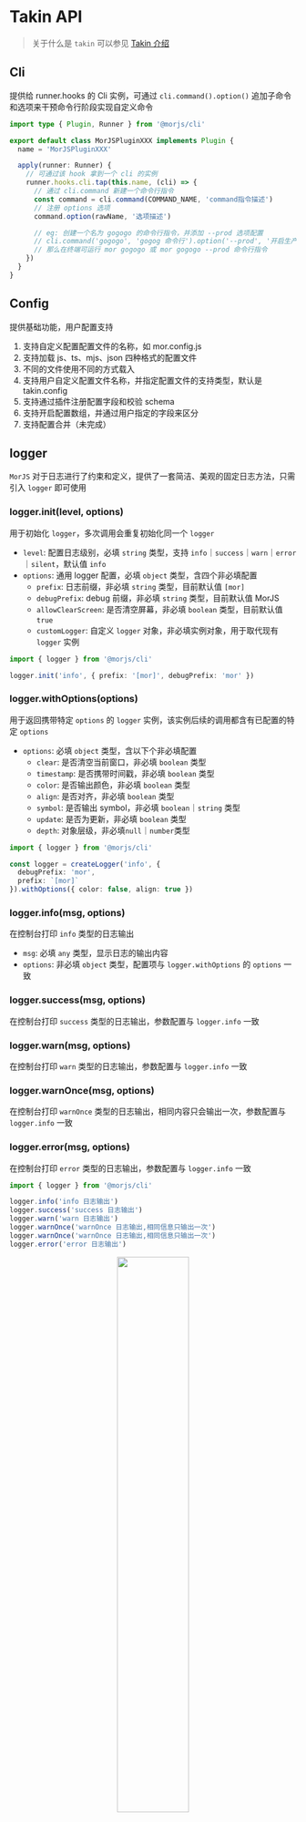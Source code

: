 # Takin API

> 关于什么是 `takin` 可以参见 [Takin 介绍](/api/takin)

## Cli

提供给 runner.hooks 的 Cli 实例，可通过 `cli.command().option()` 追加子命令和选项来干预命令行阶段实现自定义命令

```typescript
import type { Plugin, Runner } from '@morjs/cli'

export default class MorJSPluginXXX implements Plugin {
  name = 'MorJSPluginXXX'

  apply(runner: Runner) {
    // 可通过该 hook 拿到一个 cli 的实例
    runner.hooks.cli.tap(this.name, (cli) => {
      // 通过 cli.command 新建一个命令行指令
      const command = cli.command(COMMAND_NAME, 'command指令描述')
      // 注册 options 选项
      command.option(rawName, '选项描述')

      // eg: 创建一个名为 gogogo 的命令行指令，并添加 --prod 选项配置
      // cli.command('gogogo', 'gogog 命令行').option('--prod', '开启生产模式')
      // 那么在终端可运行 mor gogogo 或 mor gogogo --prod 命令行指令
    })
  }
}
```

## Config

提供基础功能，用户配置支持

1. 支持自定义配置配置文件的名称，如 mor.config.js
2. 支持加载 js、ts、mjs、json 四种格式的配置文件
3. 不同的文件使用不同的方式载入
4. 支持用户自定义配置文件名称，并指定配置文件的支持类型，默认是 takin.config
5. 支持通过插件注册配置字段和校验 schema
6. 支持开启配置数组，并通过用户指定的字段来区分
7. 支持配置合并（未完成）

## logger

`MorJS` 对于日志进行了约束和定义，提供了一套简洁、美观的固定日志方法，只需引入 `logger` 即可使用

### logger.init(level, options)

用于初始化 `logger`，多次调用会重复初始化同一个 `logger`

- `level`: 配置日志级别，必填 `string` 类型，支持 `info`｜`success`｜`warn`｜`error`｜`silent`，默认值 `info`
- `options`: 通用 logger 配置，必填 `object` 类型，含四个非必填配置
  - `prefix`: 日志前缀，非必填 `string` 类型，目前默认值 `[mor]`
  - `debugPrefix`: debug 前缀，非必填 `string` 类型，目前默认值 MorJS
  - `allowClearScreen`: 是否清空屏幕，非必填 `boolean` 类型，目前默认值 `true`
  - `customLogger`: 自定义 `logger` 对象，非必填实例对象，用于取代现有 `logger` 实例

```typescript
import { logger } from '@morjs/cli'

logger.init('info', { prefix: '[mor]', debugPrefix: 'mor' })
```

### logger.withOptions(options)

用于返回携带特定 `options` 的 `logger` 实例，该实例后续的调用都含有已配置的特定 `options`

- `options`: 必填 `object` 类型，含以下个非必填配置
  - `clear`: 是否清空当前窗口，非必填 `boolean` 类型
  - `timestamp`: 是否携带时间戳，非必填 `boolean` 类型
  - `color`: 是否输出颜色，非必填 `boolean` 类型
  - `align`: 是否对齐，非必填 `boolean` 类型
  - `symbol`: 是否输出 symbol，非必填 `boolean`｜`string` 类型
  - `update`: 是否为更新，非必填 `boolean` 类型
  - `depth`: 对象层级，非必填`null`｜`number`类型

```typescript
import { logger } from '@morjs/cli'

const logger = createLogger('info', {
  debugPrefix: 'mor',
  prefix: `[mor]`
}).withOptions({ color: false, align: true })
```

### logger.info(msg, options)

在控制台打印 `info` 类型的日志输出

- `msg`: 必填 `any` 类型，显示日志的输出内容
- `options`: 非必填 `object` 类型，配置项与 `logger.withOptions` 的 `options` 一致

### logger.success(msg, options)

在控制台打印 `success` 类型的日志输出，参数配置与 `logger.info` 一致

### logger.warn(msg, options)

在控制台打印 `warn` 类型的日志输出，参数配置与 `logger.info` 一致

### logger.warnOnce(msg, options)

在控制台打印 `warnOnce` 类型的日志输出，相同内容只会输出一次，参数配置与 `logger.info` 一致

### logger.error(msg, options)

在控制台打印 `error` 类型的日志输出，参数配置与 `logger.info` 一致

```typescript
import { logger } from '@morjs/cli'

logger.info('info 日志输出')
logger.success('success 日志输出')
logger.warn('warn 日志输出')
logger.warnOnce('warnOnce 日志输出,相同信息只输出一次')
logger.warnOnce('warnOnce 日志输出,相同信息只输出一次')
logger.error('error 日志输出')
```

<center><img width="50%" src="https://gw.alicdn.com/imgextra/i1/O1CN01DcP2HK1h0WChdcOI6_!!6000000004215-0-tps-652-162.jpg" /></center>

### logger.deprecate(deprecatedMsg, hint, error)

在控制台打印一段 `warn` 类型的 deprecate 日志输出

- `deprecatedMsg`: 必填 `any` 类型，显示日志的输出内容
- `hint`: 必填 `any` 类型，显示日志内容的提示
- `error`: 非必填 `object` 类型，通用 `error` 结构

```typescript
import { logger } from '@morjs/cli'

logger.deprecate('deprecatedMsg 日志输出', 'hint 提示')
```

### logger.debug(msg, ...args)

基于 `debug npm` 的 `debug` 日志输出

```typescript
import { logger } from '@morjs/cli'

logger.debug('debug 日志输出，仅在开启 debug 时显示')
```

### logger.time(label) & logger.timeEnd(label)

耗时性能日志输出, 需要 `logger.time()` 配合 `logger.timeEnd()` 一起使用

- `label`: 必填 `string` 类型，打印同一 `label` 值从开始到结束之间的耗时，单位 ms

### logger.clearScreen(type)

清空当前屏幕

- `type`: 配置清屏设置，必填 `string` 类型，支持 `info`｜`success`｜`warn`｜`error`

### logger.hasErrorLogged(error)

当前错误是否已输出，返回一个 `boolean` 值

- `error`: 非必填 `object` 类型，通用 `error` 结构

### logger.hasWarned

当前 `logger` 实例的 `hasWarned` 项，用于记录是否打印 `warn` 级别及以上报错日志

### logger.hasErrored

当前 `logger` 实例的 `hasErrored` 项，用于记录是否打印 `error` 级别及以上报错日志

### logger.options

当前 `logger` 实例的 `options` 配置，具体值可参考 `logger.withOptions` 的 `options` 配置项

### logger.createLoading(msg, options)

可以创建一个 loading 日志对象

- `msg`: 必填 `any` 类型，显示日志的输出内容
- `options`: 非必填 `object` 类型，含四个非必填配置
  - `clear`: 是否清空当前窗口，非必填 `boolean` 类型
  - `timestamp`: 是否携带时间戳，非必填 `boolean` 类型
  - `color`: 是否输出颜色，非必填 `boolean` 类型
  - `align`: 是否对齐，非必填 `boolean` 类型
  - `symbol`: 是否输出 symbol，非必填 `boolean`｜`string` 类型
  - `update`: 是否为更新，非必填 `boolean` 类型
  - `depth`: 对象层级，非必填 `null`｜`number` 类型

`logger.createLoading(msg)` 返回携带特定 `options` 的 `loadingLogger` 的实例对象，该实例对象提供以下几个方法

- `.start(msg)`: 开始执行 `loadingLogger` 日志实例对象，并先打印一次 `msg` 内容
  - `msg`: 非必填 `any` 类型，显示日志的输出内容，优先级大于 `createLoading` 的 `msg`
- `.update(msg)`: 更新日志的输出内容
  - `msg`: 必填 `any` 类型，显示日志的输出内容
- `.stop()`: 停止 `loadingLogger` 日志实例对象的执行
- `.success(msg, opts)`: 在控制台打印 `success` 类型的日志输出，参数配置与 `logger.info` 一致
- `.fail(msg, opts)`: 在控制台打印 `error` 类型的日志输出，参数配置与 `logger.info` 一致
- `.error(msg, opts)`: 在控制台打印 `error` 类型的日志输出，参数配置与 `logger.info` 一致

以下为示例代码:（真实的显示效果应为，每下一行的打印显示会自动替换前一行的显示，这里为了方便截图我在 `init` 里设置了 `allowClearScreen`，`start` 和 `update` 的 icon 是一个类转圈的动效，开发者可以自己尝试看一下效果）

```typescript
import { logger } from '@morjs/cli'

const loading = logger.createLoading('创建进程日志').start()
try {
  setTimeout(() => {
    loading.update('当前进度50%')
  }, 1500)
  setTimeout(() => {
    loading.stop()
    loading.success('当前进程已完成')
  }, 3000)
} catch (err) {
  loading.fail(err)
}
```

<center><img width="30%" src="https://gw.alicdn.com/imgextra/i1/O1CN01rUNw5w1aw2dUmfwR7_!!6000000003393-0-tps-346-104.jpg" /></center>

### logger.table(tableOptions, type, options)

在控制台打印 `table` 表格类型的日志输出

- `tableOptions`: 必填 `object` 类型
  - `head`: 表格头的配置信息，`string[]` 类型
  - `rows`: 表格内容的配置信息，`string[][]` 类型
  - `colWidths`: 表格每列的宽度，`number[]` 类型
  - `colAligns`: 表格每列的对齐方式，`Array<'left' | 'middle' | 'right'>` 类型
  - 其他配置项可查看源码或 `typescript` 对应注释
- `type`: 非必填 `string` 类型，支持 `info`｜`success`｜`warn`｜`error`
- `options`: 非必填 `object` 类型，配置项与 `logger.withOptions` 的 `options` 一致

```typescript
const table = {
  head: ['head1', 'head2', 'head3'],
  rows: [
    ['rows1-1', 'rows1-2', 'rows1-3'],
    ['rows2-1', 'rows2-2', 'rows2-3'],
    ['rows3-1', 'rows3-2', 'rows3-3']
  ],
  colWidths: [30, 20, 20]
}
logger.table(table)
```

<center><img width="60%" src="https://gw.alicdn.com/imgextra/i2/O1CN01UNronm1wxLJVHnlqE_!!6000000006374-2-tps-1204-260.png" /></center>

## downloader

### downloader.file.parseOptions(pathOrOptions)

解析 file 链接或选项

- `pathOrOptions`: 链接 `path` 或选项 `{ path, ...options }`

```typescript
import { downloader } from '@morjs/cli'

downloader.file.parseOptions(pathOrOptions)
```

### downloader.file.supportProtocol(url)

判断是否支持处理当前链接(正则)

- `url`: 链接

```typescript
import { downloader } from '@morjs/cli'

downloader.file.supportProtocol(url) // true / false
```

### downloader.file.getName(fileOptions)

基于 file 链接选项获取名称

- `fileOptions`: file 链接选项 `{ path, ...options }`

```typescript
import { downloader } from '@morjs/cli'

downloader.file.getName(fileOptions)
```

### downloader.file.download(fileOptions, dest)

下载 file 链接到指定目录

- `fileOptions`: file 链接选项
- `dest`: 指定目录地址

```typescript
import { downloader } from '@morjs/cli'

downloader.file.download(fileOptions, dest)
```

### downloader.link.parseOptions(pathOrOptions)

解析 link 链接或选项

- `pathOrOptions`: 链接或选项

```typescript
import { downloader } from '@morjs/cli'

downloader.link.parseOptions(pathOrOptions)
```

### downloader.link.supportProtocol(url)

判断是否支持处理当前链接(正则)

- `url`: 链接

```typescript
import { downloader } from '@morjs/cli'

downloader.link.supportProtocol(url) // true / false
```

### downloader.link.getName(linkOptions)

基于 link 链接选项获取名称

- `linkOptions`: link 链接选项 `{ path, ...options }`

```typescript
import { downloader } from '@morjs/cli'

downloader.link.getName(linkOptions)
```

### downloader.link.download(linkOptions, dest)

下载 link 链接到指定目录

- `linkOptions`: link 链接选项
- `dest`: 指定目录地址

```typescript
import { downloader } from '@morjs/cli'

downloader.link.download(linkOptions, dest)
```

### downloader.git.addSupportGitSite(siteUrl, siteType)

添加支持的 git 站点

- `siteUrl`: 站点地址, 如 github.com
- `siteType`: 站点类型, 如 git / gitlab / bitbucket

```typescript
import { downloader } from '@morjs/cli'

downloader.git.addSupportGitSite(siteUrl, siteType)
```

### downloader.git.getGitHash(repo)

获取 git hash

- `repo`: git repo 设置

```typescript
import { downloader } from '@morjs/cli'

downloader.git.getGitHash(repo)
```

### downloader.git.parseOptions(urlOrOptions)

解析 git 选项或链接

- `urlOrOptions`: git 下载链接或选项

```typescript
import { downloader } from '@morjs/cli'

downloader.git.parseOptions(urlOrOptions)
```

### downloader.git.supportProtocol(url)

判断是否支持处理当前链接

- `url`: 链接

```typescript
import { downloader } from '@morjs/cli'

downloader.git.supportProtocol(url)
```

### downloader.git.getName(options)

从 git 仓库选项中获取名称

- `options`: git 仓库选项

```typescript
import { downloader } from '@morjs/cli'

downloader.git.getName(options)
```

### downloader.git.download(options, dest)

下载 git repo 到指定的目录

- `options`: git 选项
- `dest`: 下载目录

```typescript
import { downloader } from '@morjs/cli'

downloader.git.download(options, dest)
```

### downloader.tar.parseOptions(urlOrOptions)

解析 tar 链接或选项

- `urlOrOptions`: 链接或选项

```typescript
import { downloader } from '@morjs/cli'

downloader.tar.parseOptions(urlOrOptions)
```

### downloader.tar.supportProtocol(url)

判断是否支持处理当前链接(正则)

- `url`: 链接

```typescript
import { downloader } from '@morjs/cli'

downloader.tar.supportProtocol(url)
```

### downloader.tar.getName(tarOptions)

基于 tar 压缩包选项获取名称

- `tarOptions`: tar 压缩包选项

```typescript
import { downloader } from '@morjs/cli'

downloader.tar.getName(tarOptions)
```

### downloader.tar.download(tarOptions, dest)

下载 tar 压缩包到指定目录

- `tarOptions`: tar 压缩包选项
- `dest`: 指定目录地址

```typescript
import { downloader } from '@morjs/cli'

downloader.tar.download(tarOptions, dest)
```

### downloader.npm.setRegistryUrl(url)

设置自定义 npm registry 地址

- `url`: 自定义 npm registry 地址

```typescript
import { downloader } from '@morjs/cli'

downloader.npm.setRegistryUrl(url)
```

### downloader.npm.getRegistryUrl(scope)

返回 特定 scope 的 npm registry 地址

- `scope`: npm 分组

```typescript
import { downloader } from '@morjs/cli'

downloader.npm.getRegistryUrl(scope)
```

### downloader.npm.parseOptions(urlOrOptions)

解析 npm 链接或选项

- `urlOrOptions`: npm 链接或选项

```typescript
import { downloader } from '@morjs/cli'

downloader.npm.parseOptions(urlOrOptions)
```

### downloader.npm.supportProtocol(url)

判断是否支持处理当前链接

- `url`: 链接

```typescript
import { downloader } from '@morjs/cli'

downloader.npm.supportProtocol(url)
```

### downloader.npm.getName(npmOptions)

从 npm 选项中获取名称

- `npmOptions`: npm 选项

```typescript
import { downloader } from '@morjs/cli'

downloader.npm.getName(npmOptions)
```

### downloader.npm.download(npmOptions, dest)

下载 npm 到指定的目录

- `npmOptions`: npm 下载链接或选项
- `dest`: 下载目录

```typescript
import { downloader } from '@morjs/cli'

downloader.npm.download(npmOptions, dest)
```

### downloader.registerDownloader(type, downloader)

注册新的下载器

- `type`: 下载器类型
- `downloader`: 下载器

```typescript
import { downloader } from '@morjs/cli'

downloader.npm.registerDownloader(type, downloader)
```

### downloader.getModuleName(type, options)

获取下载模块名称

- `type`: 下载类型
- `options`: 下载配置

```typescript
import { downloader } from '@morjs/cli'

downloader.npm.getModuleName(type, options)
```

### downloader.chooseDownloadType(options)

基于下载配置选择下载方式

- `options`: 下载配置

```typescript
import { downloader } from '@morjs/cli'

downloader.chooseDownloadType(options)
```

### downloader.getAllDownloadTypes()

获取所有下载类型

```typescript
import { downloader } from '@morjs/cli'

downloader.getAllDownloadTypes()
```

### downloader.parseOptions(type, options)

解析下载链接或选项

- `type`: 下载类型
- `options`: 下载链接或选项

```typescript
import { downloader } from '@morjs/cli'

downloader.parseOptions(type, options)
```

### downloader.download(type, options, dest)

尝试通过不同的方式下载模块

- `type`: 下载方式
- `options`: 下载配置
- `dest`: 下载地址

```typescript
import { downloader } from '@morjs/cli'

downloader.download(type, options, dest)
```

### downloader.autoDetectDownloaderTypeAndOptions(url)

基于 url 自动判断支持的下载器类型及下载选项

- `url`: 下载链接或地址

```typescript
import { downloader } from '@morjs/cli'

downloader.autoDetectDownloaderTypeAndOptions(url)
```

### downloader.tryDownloadByUrl(options, dest)

自动基于不同的协议来下载模块

- `options`: 下载链接
- `dest`: 下载地址

```typescript
import { downloader } from '@morjs/cli'

downloader.tryDownloadByUrl(options, dest)
```

## utils

封装定义了一些常用方法

### asArray(value)

数组转换方法

- `value`: 需要转换为数组的值

```typescript
import { asArray } from '@morjs/cli'

asArray(value)
```

### bundleMjsOrTsFile(cwd, fileName, mjs)

使用 esbuild 读取 ts 或 mjs 文件内容

- `cwd`: 当前工作目录
- `fileName`: 配置文件路径
- `mjs`: 是否为 mjs 文件类型

```typescript
import { bundleMjsOrTsFile } from '@morjs/cli'

bundleMjsOrTsFile(cwd, fileName, mjs)
```

### isSupportColorModifier()

主要用于 logger 内部，标记是否支持 color modifier 如: bold strikethrough 等

```typescript
import { isSupportColorModifier } from '@morjs/cli'

isSupportColorModifier()
```

### disableColorModifierSupport()

将标记值改为 false

```typescript
import { disableColorModifierSupport } from '@morjs/cli'

disableColorModifierSupport()
```

### enableColorModifierSupport()

将标记值改为 true

```typescript
import { enableColorModifierSupport } from '@morjs/cli'

enableColorModifierSupport()
```

### compose(fns)

组合多个函数为一个，顺序执行

- `fns`: 函数列表

```typescript
import { compose } from '@morjs/cli'

compose(fns)
```

### importJsOrMjsOrTsFromFile(cwd, filePath, isMjs, isTs, tempFilePath, autoDeleteTempFile)

载入并解析 js、mjs 或 ts 文件

```typescript
import { importJsOrMjsOrTsFromFile } from '@morjs/cli'

importJsOrMjsOrTsFromFile(
  cwd,
  filePath,
  isMjs,
  isTs,
  tempFilePath,
  autoDeleteTempFile
)
```

### interopRequireDefault(obj)

改造传入的对象结构

- `obj`: 传入的对象值

```typescript
import { interopRequireDefault } from '@morjs/cli'

interopRequireDefault(obj)
```

### isObject(value)

判断是否为 object

- `value`: 传入的对象值

```typescript
import { isObject } from '@morjs/cli'

isObject(value)
```

### isUnicodeSupported()

判断是否支持 unicode

```typescript
import { isUnicodeSupported } from '@morjs/cli'

isUnicodeSupported()
```

### lookupFile(dirs, files, extnames, options)

查找文件

- `dirs`: 目录地址
- `files`: 文件名
- `extnames`: 后缀名
- `options`: 查找选项

```typescript
import { lookupFile } from '@morjs/cli'

lookupFile(dirs, files, extnames, options)
```

### objectEnum(t)

通过数组创建对象 enum

- `t`: 静态数组

```typescript
import { objectEnum } from '@morjs/cli'

objectEnum(t)
```

### readJsonLike(filePath)

读取类 json 文件，支持 json / jsonc / json5 三种格式

- `filePath`: 类 json 文件

```typescript
import { readJsonLike } from '@morjs/cli'

readJsonLike(filePath)
```

### requireResolve(args)

由于 jest 没有办法 mock require.resolve, 需要单独封装方法来解决单测问题

https://github.com/facebook/jest/issues/9543

## Generator

用于构建脚手架：

1. 指定某个模板，支持本地加载或网络加载，支持多种类型

- 基于 downloader 支持的各种类型：file 文件、git 仓库、link 软链、npm 包、tar 包
- 下载后会调用 prompts 获取命令行交互结果，把结果作为参数抛给 lodash 的 template 模板里，通过模板 render 生成文件，写入模板到目标文件夹

2. 自定义模板

## deps

将 `takin` 本身的依赖库 `export` 出去，避免重复依赖

### chalk

引用自 `chalk` 的第三方依赖，直接 `export` 给开发者引用，可用于修改终端输出字符彩色样式

```typescript
import { chalk } from '@morjs/cli'

chalk()
```

### debug

引用自 `debug` 的第三方依赖，直接 `export` 给开发者引用，可用于 logger 的 debug 日志输出，返回一个修饰过的 console.error 函数

```typescript
import { debug } from '@morjs/cli'

debug()
```

### execa

引用自 `execa` 的第三方依赖，直接 `export` 给开发者引用，可用于执行终端进程的库，如 execa.command(`git clone ${repo.ssh}${dest}`)

```typescript
import { execa } from '@morjs/cli'

execa()
```

### esbuild

引用自 `esbuild` 的第三方依赖，直接 `export` 给开发者引用，支持 typescript 和 jsx 的极速打包器，目前提供给 bundleMjsOrTsFile 方法使用

```typescript
import { esbuild } from '@morjs/cli'

esbuild()
```

### fastGlob

引用自 `fast-glob` 的第三方依赖，直接 `export` 给开发者引用，可提供遍历文件系统和返回路径名的方法，目前提供给 generator 使用

```typescript
import { fastGlob } from '@morjs/cli'

fastGlob()
```

### fsExtra

引用自 `fs-extra` 的第三方依赖，直接 `export` 给开发者引用，可用于文件操作，复制、建目录、删除等 fs 扩展操作

```typescript
import { fsExtra as fs } from '@morjs/cli'

fs()
```

### got

引用自 `got` 的第三方依赖，直接 `export` 给开发者引用，可用于支持 promise 的 request 请求，目前提供给 download 使用

```typescript
import { got } from '@morjs/cli'

got()
```

### json5

引用自 `json5` 的第三方依赖，直接 `export` 给开发者引用，可用于支持 json5 格式的文件，提供更精简的 json 格式，去掉了 key 的双引号，同时支持注释

```typescript
import { json5 } from '@morjs/cli'

json5()
```

### jsoncParser

引用自 `jsonc-parser` 的第三方依赖，直接 `export` 给开发者引用，可用于支持 jsonc 格式的文件，用于序列化 jsonc 文件内容

```typescript
import { jsoncParser } from '@morjs/cli'

jsoncParser()
```

### lodash

引用自 `lodash` 的第三方依赖，直接 `export` 给开发者引用，提供大量封装的 js 方法，如「模板插入 template」「深拷贝 cloneDeep」「删除对象属性 omit」「判空 isEmpty」等

```typescript
import { lodash } from '@morjs/cli'

lodash()
```

### prompts

引用自 `prompts` 的第三方依赖，直接 `export` 给开发者引用，可用于创建交互命令行表单，目前提供给 generator 使用获取命令行交互结果

```typescript
import { prompts } from '@morjs/cli'

prompts()
```

### tapable

引用自 `tapable` 的第三方依赖，直接 `export` 给开发者引用，流程管理工具，主要用来串联插件，完善事件流执行

```typescript
import { tapable } from '@morjs/cli'

tapable()
```

### tarFs

引用自 `tar-fs` 的第三方依赖，直接 `export` 给开发者引用，可用于 tar 包的压缩与解压，目前提供给 download 使用

```typescript
import { tarFs } from '@morjs/cli'

tarFs()
```

### zod

引用自 `zod` 的第三方依赖，直接 `export` 给开发者引用，可用于以 typeScript 为基础的模式声明和验证校验手段

```typescript
import { zod } from '@morjs/cli'

zod()
```
